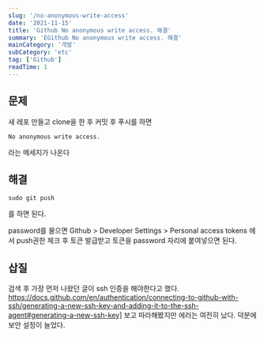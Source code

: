 ```yaml
---
slug: '/no-anonymous-write-access'
date: '2021-11-15'
title: 'Github No anonymous write access. 해결'
summary: 'EGithub No anonymous write access. 해결'
mainCategory: '개발'
subCategory: 'etc'
tag: ['Github']
readTime: 1
---
```


## 문제

새 레포 만들고 clone을 한 후 커밋 후 푸시를 하면

```
No anonymous write access.
```

라는 메세지가 나온다

## 해결

```
sudo git push
```

를 하면 된다.

password를 물으면 Github > Developer Settings > Personal access tokens 에서 push권한 체크 후 토큰 발급받고 토큰을 password 자리에 붙여넣으면 된다.

## 삽질

검색 후 가장 먼저 나왔던 글이 ssh 인증을 해야한다고 했다.
https://docs.github.com/en/authentication/connecting-to-github-with-ssh/generating-a-new-ssh-key-and-adding-it-to-the-ssh-agent#generating-a-new-ssh-key]
보고 따라해봤지만 에러는 여전히 났다.
덕분에 보안 설정이 늘었다.
